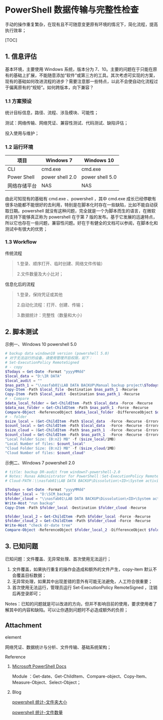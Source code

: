 # PowerShell 数据传输与完整性检查

手动的操作重复繁杂，在现有且不可随意变更原有环境的情况下，简化流程，提高执行效率；

[TOC]

## 1. 信息评估

基本环境，主要使用 Windows 系统，版本分为 7、10。主要的问题在于只能在原有的基础上扩展，不能随意添加“软件”或第三方的工具。其次考虑可实现的方案，现有的基础如何改进流程的进步？需要注意那一些特点，以此不会使自动化流程过于偏离原有的“规矩”。如何跨版本，向下兼容？

### 1.1 方案预设

统计目标信息，路径、流程、涉及模块、可能性；

测试：网络传输、网络凭证、兼容性测试、代码测试、缺陷评估；

投入使用与维护；

### 1.2 运行环境

| 项目         | Windows 7       | Windows 10      |
| ------------ | --------------- | --------------- |
| CLI          | cmd.exe         | cmd.exe         |
| Power Shell  | power shell 2.0 | power shell 5.0 |
| 网络存储平台 | NAS             | NAS             |

由此可知现有的基础有 cmd.exe 、powershell ，其中 cmd.exe 成长已经停歇有很多功能都不能很好的去利用，特别是在脚本化时存在一些缺陷，比如不能自动获取日期。powershell 就没有这种问题，完全就是一个为脚本而生的语言，在微软的支持下能够真正称为 powershell 在于第 7 版的发布。基于它发展的迅速特点，所以它也存在一些问题，兼容性问题。好在于有健全的文档可以参阅，在脚本化和测试中有很大的优势；

### 1.3 Workflow

传统流程

> 1.登录、顺序打开、临时创建、网络文件传输）
>
> 2.文件数量及大小比对；

信息化后的流程

>  1.登录，保持凭证或其他
>
>  2.自动化流程：打开、创建、传输；
>
>  3.数据统计：完整性（数量和大小）



## 2. 脚本测试

示例一、Windows 10 powershell 5.0

```powershell
# backup data windown10 version (powershell 5.0)
# 对于无法运行的设备，请使用管理开启权限，如下：
# Set-ExecutionPolicy RemoteSigned
# - copy
$Todays = Get-Date -Format "yyyyMMdd"
$local_data = "D:\IR DATA"
$local_audit = ""
$nas_path_1 = "\\nasfab01\LAB DATA BACKUP\Manual backup project\$Todays\L243" 
Copy-Item -Path $local_file -Destination $nas_path_1 -Recurse
Copy-Item -Path $local_audit -Destination $nas_path_1 -Recurse 
# - Compare
$data_local_folder = Get-ChildItem -Path $local_data -Force -Recurse
$data_nas_folder = Get-ChildItem -Path $nas_path_1 -Force -Recurse
Compare-Object -ReferenceObject $data_local_folder -DifferenceObject $data_nas_folder
# - folder
$size_local = (Get-ChildItem -Path $local_data  -Force -Recurse -ErrorAction SilentlyContinue | Measure-Object -Property Length -Sum).Sum
$count_local = Get-ChildItem -Path $local_data  -Force -Recurse -ErrorAction SilentlyContinue | Measure-Object | Select-Object -ExpandProperty Count
$size_cloud = (Get-ChildItem -Path $nas_path_1  -Force -Recurse -ErrorAction SilentlyContinue | Measure-Object -Property Length -Sum).Sum
$count_cloud = Get-ChildItem -Path $nas_path_1  -Force -Recurse -ErrorAction SilentlyContinue | Measure-Object | Select-Object -ExpandProperty Count
"Local Folder Size: {0:n2} MB" -f ($size_local/1MB)
"Local Number of files: $count_local"
"Cloud Folder Size: {0:n2} MB" -f ($size_cloud/1MB)
"Cloud Number of files: $count_cloud"
```

示例二、Windows 7 powershell 2.0

```powershell
# title: backup DR-audit from windown7-powershell-2.0
# Notes: Runas Administrator for PowerShell：Set-ExecutionPolicy RemoteSigned
# Cloud-PATH：\\nasfab01\LAB DATA BACKUP\Dissolution\<ID>\System activity\$Todays\SCM_backup

$Todays = Get-Date -Format "yyyyMMdd"
$folder_local = "D:\SCM_backup"
$folder_cloud = "\\nasfab01\LAB DATA BACKUP\Dissolution\<ID>\System activity\$Todays\SCM_backup"
Write-Host "run backup"
Copy-Item -Path $folder_local -Destination $folder_cloud -Recurse

$folder_local_2 = Get-ChildItem -Path $folder_local -Force -Recurse
$folder_cloud_2 = Get-ChildItem -Path $folder_cloud -Force -Recurse
Write-Host "check dr-date tree"
Compare-Object -ReferenceObject $folder_local_2 -DifferenceObject $folder_cloud_2
```

## 3. 已知问题

已知问题：文件覆盖、无异常处理、首次使用无法运行；

1. 文件覆盖，如果执行重复的操作会造成和额外的文件产生，copy-item 默认不会覆盖目标数据；
2. 无异常处理，如果其中出现差错的意外有可能无法避免，人工符合很重要；
3. 首次使用无法运行，管理员运行 Set-ExecutionPolicy RemoteSigned ，注销后再登录即可；

Notes：已知的问题就是可以改进的方向，但并不影响目前的使用，要求使用者了解其中的内容和缺陷。可以让你遇到问题时不必造成额外的负担；

## Attachment

element

网络凭证、数据统计与分析、文件传输、基础系统架构；

Reference

1. [Microsoft PowerShell Docs](https://docs.microsoft.com/en-us/powershell/module/)

   Module ：Get-date、Get-ChildItem、Compare-object、Copy-Item、Measure-Object、Select-Object；

2. Blog

   [powershell 统计-文件夹大小](https://blog.vichamp.com/2017/09/26/calculating-folder-file-size/)

   [powershell 统计-文件数量](https://blog.vichamp.com/2017/09/25/counting-files-efficiently-part-2/)

   

   





